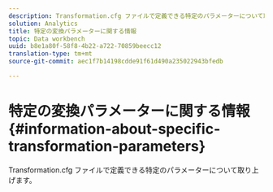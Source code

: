 ```yaml
---
description: Transformation.cfg ファイルで定義できる特定のパラメーターについて取り上げます。
solution: Analytics
title: 特定の変換パラメーターに関する情報
topic: Data workbench
uuid: b8e1a80f-58f8-4b22-a722-70859beecc12
translation-type: tm+mt
source-git-commit: aec1f7b14198cdde91f61d490a235022943bfedb

---
```



# 特定の変換パラメーターに関する情報{#information-about-specific-transformation-parameters}

Transformation.cfg ファイルで定義できる特定のパラメーターについて取り上げます。

